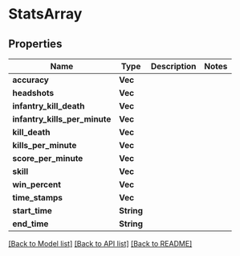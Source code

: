 # StatsArray

## Properties

Name | Type | Description | Notes
------------ | ------------- | ------------- | -------------
**accuracy** | **Vec<i32>** |  | 
**headshots** | **Vec<i32>** |  | 
**infantry_kill_death** | **Vec<i32>** |  | 
**infantry_kills_per_minute** | **Vec<i32>** |  | 
**kill_death** | **Vec<i32>** |  | 
**kills_per_minute** | **Vec<i32>** |  | 
**score_per_minute** | **Vec<i32>** |  | 
**skill** | **Vec<i32>** |  | 
**win_percent** | **Vec<i32>** |  | 
**time_stamps** | **Vec<String>** |  | 
**start_time** | **String** |  | 
**end_time** | **String** |  | 

[[Back to Model list]](../README.md#documentation-for-models) [[Back to API list]](../README.md#documentation-for-api-endpoints) [[Back to README]](../README.md)


